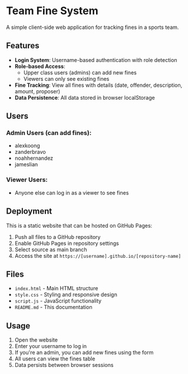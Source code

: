 # Team Fine System

A simple client-side web application for tracking fines in a sports team.

## Features

- **Login System**: Username-based authentication with role detection
- **Role-based Access**: 
  - Upper class users (admins) can add new fines
  - Viewers can only see existing fines
- **Fine Tracking**: View all fines with details (date, offender, description, amount, proposer)
- **Data Persistence**: All data stored in browser localStorage

## Users

### Admin Users (can add fines):
- alexkoong
- zanderbravo
- noahhernandez
- jameslian

### Viewer Users:
- Anyone else can log in as a viewer to see fines

## Deployment

This is a static website that can be hosted on GitHub Pages:

1. Push all files to a GitHub repository
2. Enable GitHub Pages in repository settings
3. Select source as main branch
4. Access the site at `https://[username].github.io/[repository-name]`

## Files

- `index.html` - Main HTML structure
- `style.css` - Styling and responsive design
- `script.js` - JavaScript functionality
- `README.md` - This documentation

## Usage

1. Open the website
2. Enter your username to log in
3. If you're an admin, you can add new fines using the form
4. All users can view the fines table
5. Data persists between browser sessions